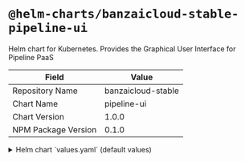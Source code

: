 # `@helm-charts/banzaicloud-stable-pipeline-ui`

Helm chart for Kubernetes. Provides the Graphical User Interface for Pipeline PaaS

| Field               | Value              |
| ------------------- | ------------------ |
| Repository Name     | banzaicloud-stable |
| Chart Name          | pipeline-ui        |
| Chart Version       | 1.0.0              |
| NPM Package Version | 0.1.0              |

<details>

<summary>Helm chart `values.yaml` (default values)</summary>

```yaml
# Default values for pipeline-ui.
# This is a YAML-formatted file.
# Declare variables to be passed into your templates.

replicaCount: 1

image:
  repository: banzaicloud/pipeline-web
  tag: 0.6.2
  pullPolicy: IfNotPresent

nameOverride: ''
fullnameOverride: ''

service:
  type: ClusterIP
  port: 80

ingress:
  enabled: false
  annotations:
    {}
    #kubernetes.io/ingress.class: traefik
    #ingress.kubernetes.io/ssl-redirect: "false"
    #traefik.frontend.rule.type: PathPrefix
  hosts:
    # - "/"
    # - "domain.com/xyz"
    # - "domain.com"
  tls: []
  #  - secretName: chart-example-tls
  #    hosts:
  #      - chart-example.local

resources: #{}
  # We usually recommend not to specify default resources and to leave this as a conscious
  # choice for the user. This also increases chances charts run on environments with little
  # resources, such as Minikube. If you do want to specify resources, uncomment the following
  # lines, adjust them as necessary, and remove the curly braces after 'resources:'.
  # limits:
  #  cpu: 100m
  #  memory: 128Mi
  requests:
    cpu: 250m
    memory: 256Mi

nodeSelector: {}

tolerations: []

affinity: {}

## Additional deployment labels and annotations
## ref: https://kubernetes.io/docs/concepts/overview/working-with-objects/labels/
deploymentLabels: {}
deploymentAnnotations: {}

apiUrl: http://localhost
tag: local

cloudinfoUrl:
recommenderUrl:

formspreeFormId: ''

googleAnalyticsTrackingID: ''

extraEnvs: []
```

</details>
